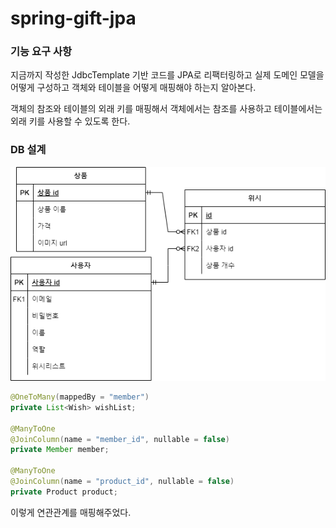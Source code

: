 # spring-gift-jpa

### 기능 요구 사항
지금까지 작성한 JdbcTemplate 기반 코드를 JPA로 리팩터링하고 실제 도메인 모델을 어떻게 구성하고 객체와 테이블을 어떻게 매핑해야 하는지 알아본다.

객체의 참조와 테이블의 외래 키를 매핑해서 객체에서는 참조를 사용하고 테이블에서는 외래 키를 사용할 수 있도록 한다.

### DB 설계
![img.png](erd.png)
```java
@OneToMany(mappedBy = "member")
private List<Wish> wishList;

@ManyToOne
@JoinColumn(name = "member_id", nullable = false)
private Member member;

@ManyToOne
@JoinColumn(name = "product_id", nullable = false)
private Product product;

```
이렇게 연관관계를 매핑해주었다.